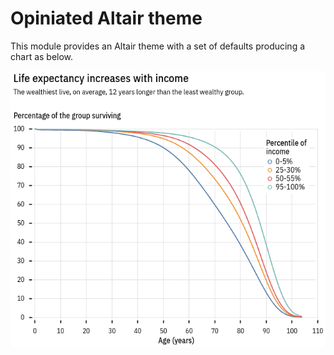 # Opiniated Altair theme

This module provides an Altair theme with a set of defaults producing a chart as below.

![](./life_expectancies.png)
